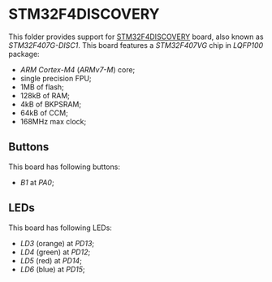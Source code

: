 STM32F4DISCOVERY
================

This folder provides support for [STM32F4DISCOVERY](http://www.st.com/en/evaluation-tools/stm32f4discovery.html) board,
also known as *STM32F407G-DISC1*. This board features a *STM32F407VG* chip in *LQFP100* package:
- *ARM Cortex-M4* (*ARMv7-M*) core;
- single precision FPU;
- 1MB of flash;
- 128kB of RAM;
- 4kB of BKPSRAM;
- 64kB of CCM;
- 168MHz max clock;

Buttons
-------

This board has following buttons:
- *B1* at *PA0*;

LEDs
----

This board has following LEDs:
- *LD3* (orange) at *PD13*;
- *LD4* (green) at *PD12*;
- *LD5* (red) at *PD14*;
- *LD6* (blue) at *PD15*;
